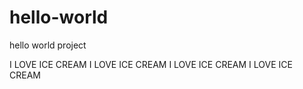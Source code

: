 # hello-world
hello world project


I LOVE ICE CREAM
I LOVE ICE CREAM
I LOVE ICE CREAM
I LOVE ICE CREAM
